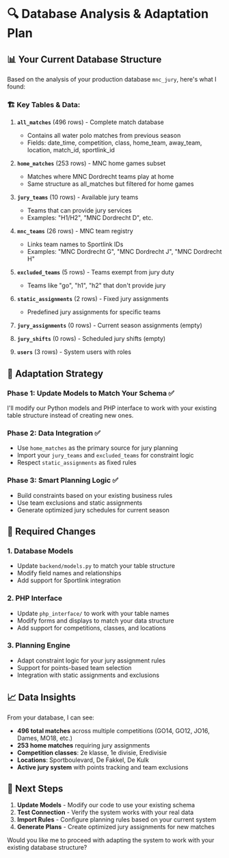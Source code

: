 # 🔍 Database Analysis & Adaptation Plan

## 📊 Your Current Database Structure

Based on the analysis of your production database `mnc_jury`, here's what I found:

### 🏗️ Key Tables & Data:

1. **`all_matches`** (496 rows) - Complete match database
   - Contains all water polo matches from previous season
   - Fields: date_time, competition, class, home_team, away_team, location, match_id, sportlink_id

2. **`home_matches`** (253 rows) - MNC home games subset
   - Matches where MNC Dordrecht teams play at home
   - Same structure as all_matches but filtered for home games

3. **`jury_teams`** (10 rows) - Available jury teams
   - Teams that can provide jury services
   - Examples: "H1/H2", "MNC Dordrecht D", etc.

4. **`mnc_teams`** (26 rows) - MNC team registry  
   - Links team names to Sportlink IDs
   - Examples: "MNC Dordrecht G", "MNC Dordrecht J", "MNC Dordrecht H"

5. **`excluded_teams`** (5 rows) - Teams exempt from jury duty
   - Teams like "go", "h1", "h2" that don't provide jury

6. **`static_assignments`** (2 rows) - Fixed jury assignments
   - Predefined jury assignments for specific teams

7. **`jury_assignments`** (0 rows) - Current season assignments (empty)
8. **`jury_shifts`** (0 rows) - Scheduled jury shifts (empty) 
9. **`users`** (3 rows) - System users with roles

## 🎯 Adaptation Strategy

### Phase 1: Update Models to Match Your Schema ✅

I'll modify our Python models and PHP interface to work with your existing table structure instead of creating new ones.

### Phase 2: Data Integration ✅  

- Use `home_matches` as the primary source for jury planning
- Import your `jury_teams` and `excluded_teams` for constraint logic
- Respect `static_assignments` as fixed rules

### Phase 3: Smart Planning Logic ✅

- Build constraints based on your existing business rules
- Use team exclusions and static assignments 
- Generate optimized jury schedules for current season

## 🔧 Required Changes

### 1. Database Models
- Update `backend/models.py` to match your table structure
- Modify field names and relationships
- Add support for Sportlink integration

### 2. PHP Interface
- Update `php_interface/` to work with your table names
- Modify forms and displays to match your data structure
- Add support for competitions, classes, and locations

### 3. Planning Engine
- Adapt constraint logic for your jury assignment rules
- Support for points-based team selection
- Integration with static assignments and exclusions

## 📈 Data Insights

From your database, I can see:
- **496 total matches** across multiple competitions (GO14, GO12, JO16, Dames, MO18, etc.)
- **253 home matches** requiring jury assignments
- **Competition classes**: 2e klasse, 1e divisie, Eredivisie
- **Locations**: Sportboulevard, De Fakkel, De Kulk
- **Active jury system** with points tracking and team exclusions

## 🚀 Next Steps

1. **Update Models** - Modify our code to use your existing schema
2. **Test Connection** - Verify the system works with your real data  
3. **Import Rules** - Configure planning rules based on your current system
4. **Generate Plans** - Create optimized jury assignments for new matches

Would you like me to proceed with adapting the system to work with your existing database structure?
